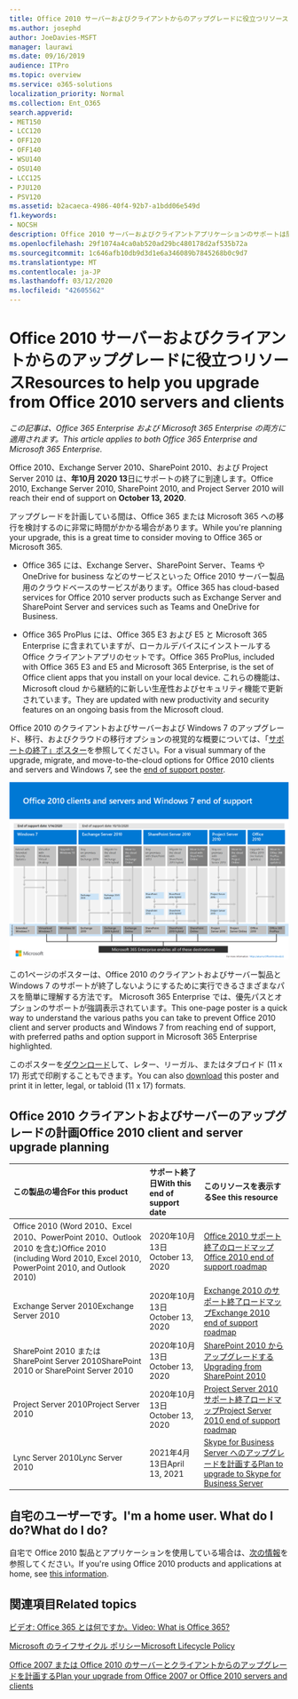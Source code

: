 ```yaml
---
title: Office 2010 サーバーおよびクライアントからのアップグレードに役立つリソース
ms.author: josephd
author: JoeDavies-MSFT
manager: laurawi
ms.date: 09/16/2019
audience: ITPro
ms.topic: overview
ms.service: o365-solutions
localization_priority: Normal
ms.collection: Ent_O365
search.appverid:
- MET150
- LCC120
- OFF120
- OFF140
- WSU140
- OSU140
- LCC125
- PJU120
- PSV120
ms.assetid: b2acaeca-4986-40f4-92b7-a1bdd06e549d
f1.keywords:
- NOCSH
description: Office 2010 サーバーおよびクライアントアプリケーションのサポートは間もなく終了し、カスタムサポート契約は利用できません。 今すぐアップグレードの計画を開始するには、この記事をご利用ください。
ms.openlocfilehash: 29f1074a4ca0ab520ad29bc480178d2af535b72a
ms.sourcegitcommit: 1c646afb10db9d3d1e6a346089b7845268b0c9d7
ms.translationtype: MT
ms.contentlocale: ja-JP
ms.lasthandoff: 03/12/2020
ms.locfileid: "42605562"
---
```

# <a name="resources-to-help-you-upgrade-from-office-2010-servers-and-clients"></a><span data-ttu-id="aa38c-104">Office 2010 サーバーおよびクライアントからのアップグレードに役立つリソース</span><span class="sxs-lookup"><span data-stu-id="aa38c-104">Resources to help you upgrade from Office 2010 servers and clients</span></span>

<span data-ttu-id="aa38c-105">*この記事は、Office 365 Enterprise および Microsoft 365 Enterprise の両方に適用されます。*</span><span class="sxs-lookup"><span data-stu-id="aa38c-105">*This article applies to both Office 365 Enterprise and Microsoft 365 Enterprise.*</span></span>

<span data-ttu-id="aa38c-106">Office 2010、Exchange Server 2010、SharePoint 2010、および Project Server 2010 は、**年10月 2020 13**日にサポートの終了に到達します。</span><span class="sxs-lookup"><span data-stu-id="aa38c-106">Office 2010, Exchange Server 2010, SharePoint 2010, and Project Server 2010 will reach their end of support on **October 13, 2020**.</span></span> 

<span data-ttu-id="aa38c-107">アップグレードを計画している間は、Office 365 または Microsoft 365 への移行を検討するのに非常に時間がかかる場合があります。</span><span class="sxs-lookup"><span data-stu-id="aa38c-107">While you're planning your upgrade, this is a great time to consider moving to Office 365 or Microsoft 365.</span></span> 

- <span data-ttu-id="aa38c-108">Office 365 には、Exchange Server、SharePoint Server、Teams や OneDrive for business などのサービスといった Office 2010 サーバー製品用のクラウドベースのサービスがあります。</span><span class="sxs-lookup"><span data-stu-id="aa38c-108">Office 365 has cloud-based services for Office 2010 server products such as Exchange Server and SharePoint Server and services such as Teams and OneDrive for Business.</span></span> 

- <span data-ttu-id="aa38c-109">Office 365 ProPlus には、Office 365 E3 および E5 と Microsoft 365 Enterprise に含まれていますが、ローカルデバイスにインストールする Office クライアントアプリのセットです。</span><span class="sxs-lookup"><span data-stu-id="aa38c-109">Office 365 ProPlus, included with Office 365 E3 and E5 and Microsoft 365 Enterprise, is the set of Office client apps that you install on your local device.</span></span> <span data-ttu-id="aa38c-110">これらの機能は、Microsoft cloud から継続的に新しい生産性およびセキュリティ機能で更新されています。</span><span class="sxs-lookup"><span data-stu-id="aa38c-110">They are updated with new productivity and security features on an ongoing basis from the Microsoft cloud.</span></span>

<span data-ttu-id="aa38c-111">Office 2010 のクライアントおよびサーバーおよび Windows 7 のアップグレード、移行、およびクラウドの移行オプションの視覚的な概要については、「[サポートの終了」ポスター](./media/upgrade-from-office-2010-servers-and-products/Office2010Windows7EndOfSupport.pdf)を参照してください。</span><span class="sxs-lookup"><span data-stu-id="aa38c-111">For a visual summary of the upgrade, migrate, and move-to-the-cloud options for Office 2010 clients and servers and Windows 7, see the [end of support poster](./media/upgrade-from-office-2010-servers-and-products/Office2010Windows7EndOfSupport.pdf).</span></span>

![Office 2010 のクライアントとサーバー、および Windows 7 のサポート終了ポスター](./media/upgrade-from-office-2010-servers-and-products/office2010-windows7-end-of-support.png)

<span data-ttu-id="aa38c-113">この1ページのポスターは、Office 2010 のクライアントおよびサーバー製品と Windows 7 のサポートが終了しないようにするために実行できるさまざまなパスを簡単に理解する方法です。 Microsoft 365 Enterprise では、優先パスとオプションのサポートが強調表示されています。</span><span class="sxs-lookup"><span data-stu-id="aa38c-113">This one-page poster is a quick way to understand the various paths you can take to prevent Office 2010 client and server products and Windows 7 from reaching end of support, with preferred paths and option support in Microsoft 365 Enterprise highlighted.</span></span>

<span data-ttu-id="aa38c-114">このポスターを[ダウンロード](https://github.com/MicrosoftDocs/microsoft-365-docs/raw/public/microsoft-365/enterprise/media/migration-microsoft-365-enterprise-workload/Office2010Windows7EndOfSupport.pdf)して、レター、リーガル、またはタブロイド (11 x 17) 形式で印刷することもできます。</span><span class="sxs-lookup"><span data-stu-id="aa38c-114">You can also [download](https://github.com/MicrosoftDocs/microsoft-365-docs/raw/public/microsoft-365/enterprise/media/migration-microsoft-365-enterprise-workload/Office2010Windows7EndOfSupport.pdf) this poster and print it in letter, legal, or tabloid (11 x 17) formats.</span></span>
      
## <a name="office-2010-client-and-server-upgrade-planning"></a><span data-ttu-id="aa38c-115">Office 2010 クライアントおよびサーバーのアップグレードの計画</span><span class="sxs-lookup"><span data-stu-id="aa38c-115">Office 2010 client and server upgrade planning</span></span>
  
|<span data-ttu-id="aa38c-116">**この製品の場合**</span><span class="sxs-lookup"><span data-stu-id="aa38c-116">**For this product**</span></span>|<span data-ttu-id="aa38c-117">**サポート終了日**</span><span class="sxs-lookup"><span data-stu-id="aa38c-117">**With this end of support date**</span></span>|<span data-ttu-id="aa38c-118">**このリソースを表示する**</span><span class="sxs-lookup"><span data-stu-id="aa38c-118">**See this resource**</span></span>|
|:-----|:-----|:-----|
|<span data-ttu-id="aa38c-119">Office 2010 (Word 2010、Excel 2010、PowerPoint 2010、Outlook 2010 を含む)</span><span class="sxs-lookup"><span data-stu-id="aa38c-119">Office 2010 (including Word 2010, Excel 2010, PowerPoint 2010, and Outlook 2010)</span></span>  <br/> | <span data-ttu-id="aa38c-120">2020年10月13日</span><span class="sxs-lookup"><span data-stu-id="aa38c-120">October 13, 2020</span></span> |[<span data-ttu-id="aa38c-121">Office 2010 サポート終了のロードマップ</span><span class="sxs-lookup"><span data-stu-id="aa38c-121">Office 2010 end of support roadmap</span></span>](https://docs.microsoft.com/DeployOffice/office-2010-end-support-roadmap) <br/> |
|<span data-ttu-id="aa38c-122">Exchange Server 2010</span><span class="sxs-lookup"><span data-stu-id="aa38c-122">Exchange Server 2010</span></span>  <br/> | <span data-ttu-id="aa38c-123">2020年10月13日</span><span class="sxs-lookup"><span data-stu-id="aa38c-123">October 13, 2020</span></span>  |[<span data-ttu-id="aa38c-124">Exchange 2010 のサポート終了ロードマップ</span><span class="sxs-lookup"><span data-stu-id="aa38c-124">Exchange 2010 end of support roadmap</span></span>](exchange-2010-end-of-support.md) <br/> |
|<span data-ttu-id="aa38c-125">SharePoint 2010 または SharePoint Server 2010</span><span class="sxs-lookup"><span data-stu-id="aa38c-125">SharePoint 2010 or SharePoint Server 2010</span></span>  <br/> | <span data-ttu-id="aa38c-126">2020年10月13日</span><span class="sxs-lookup"><span data-stu-id="aa38c-126">October 13, 2020</span></span> |[<span data-ttu-id="aa38c-127">SharePoint 2010 からアップグレードする</span><span class="sxs-lookup"><span data-stu-id="aa38c-127">Upgrading from SharePoint 2010</span></span>](upgrade-from-sharepoint-2010.md) <br/> |
|<span data-ttu-id="aa38c-128">Project Server 2010</span><span class="sxs-lookup"><span data-stu-id="aa38c-128">Project Server 2010</span></span> <br/> | <span data-ttu-id="aa38c-129">2020年10月13日</span><span class="sxs-lookup"><span data-stu-id="aa38c-129">October 13, 2020</span></span> | [<span data-ttu-id="aa38c-130">Project Server 2010 サポート終了ロードマップ</span><span class="sxs-lookup"><span data-stu-id="aa38c-130">Project Server 2010 end of support roadmap</span></span>](project-server-2010-end-of-support.md) <br/> |
|<span data-ttu-id="aa38c-131">Lync Server 2010</span><span class="sxs-lookup"><span data-stu-id="aa38c-131">Lync Server 2010</span></span> <br/> | <span data-ttu-id="aa38c-132">2021年4月13日</span><span class="sxs-lookup"><span data-stu-id="aa38c-132">April 13, 2021</span></span> | [<span data-ttu-id="aa38c-133">Skype for Business Server へのアップグレードを計画する</span><span class="sxs-lookup"><span data-stu-id="aa38c-133">Plan to upgrade to Skype for Business Server</span></span>](https://docs.microsoft.com/skypeforbusiness/plan-your-deployment/upgrade) <br/> |
    
## <a name="im-a-home-user-what-do-i-do"></a><span data-ttu-id="aa38c-134">自宅のユーザーです。</span><span class="sxs-lookup"><span data-stu-id="aa38c-134">I'm a home user.</span></span> <span data-ttu-id="aa38c-135">What do I do?</span><span class="sxs-lookup"><span data-stu-id="aa38c-135">What do I do?</span></span>

<span data-ttu-id="aa38c-136">自宅で Office 2010 製品とアプリケーションを使用している場合は、[次の情報](plan-upgrade-previous-versions-office.md#im-a-home-user-what-do-i-do)を参照してください。</span><span class="sxs-lookup"><span data-stu-id="aa38c-136">If you're using Office 2010 products and applications at home, see [this information](plan-upgrade-previous-versions-office.md#im-a-home-user-what-do-i-do).</span></span>

## <a name="related-topics"></a><span data-ttu-id="aa38c-137">関連項目</span><span class="sxs-lookup"><span data-stu-id="aa38c-137">Related topics</span></span>

[<span data-ttu-id="aa38c-138">ビデオ: Office 365 とは何ですか。</span><span class="sxs-lookup"><span data-stu-id="aa38c-138">Video: What is Office 365?</span></span>](https://support.office.com/article/847caf12-2589-452c-8aca-1c009797678b.aspx)
  
[<span data-ttu-id="aa38c-139">Microsoft のライフサイクル ポリシー</span><span class="sxs-lookup"><span data-stu-id="aa38c-139">Microsoft Lifecycle Policy</span></span>](https://go.microsoft.com/fwlink/?linkid=865200)

[<span data-ttu-id="aa38c-140">Office 2007 または Office 2010 のサーバーとクライアントからのアップグレードを計画する</span><span class="sxs-lookup"><span data-stu-id="aa38c-140">Plan your upgrade from Office 2007 or Office 2010 servers and clients</span></span>](plan-upgrade-previous-versions-office.md)

